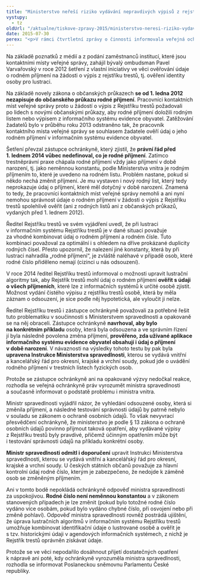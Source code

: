 ```yaml
---
title: "Ministerstvo neřeší riziko vydávání nepravdivých výpisů z rejstříku trestů"
vystupy:
  - tz
oldUrl: "/aktualne/tiskove-zpravy-2015/ministerstvo-neresi-riziko-vydavani-nepravdivych-vypisu-z-rejstriku-trestu"
date: 2015-07-30
perex: "<p>V rámci čtvrtletní zprávy o činnosti informovala veřejná ochránkyně práv Poslaneckou sněmovnu o riziku, kdy trestaná osoba může obdržet čistý výpis z rejstříku trestů. Upozornila v této souvislosti poslance, že Ministerstvo spravedlnosti dosud odmítá přijmout opatření, která by toto riziko eliminovala.</p>"
---
```


<!-- imported from the old website -->

<p>Na základě poznatků z médií a z podání zaměstnanců institucí, které jsou kontaktními místy veřejné správy, zahájil bývalý ombudsman Pavel Varvařovský v roce 2012 šetření z vlastní iniciativy ve věci ověřování údaje o rodném příjmení na žádosti o výpis z rejstříku trestů, tj. ověření identity osoby pro lustraci.</p><p>Na základě novely zákona o občanských průkazech <strong>se od 1. ledna 2012 nezapisuje do občanského průkazu rodné příjmení</strong>. Pracovníci kontaktních míst veřejné správy proto u žádostí o výpis z Rejstříku trestů požadovali po lidech s novými občanskými průkazy, aby rodné příjmení doložili rodným listem nebo výpisem z informačního systému evidence obyvatel. Zatěžování žadatelů bylo v průběhu roku 2013 odstraněno tak, že pracovník kontaktního místa veřejné správy se souhlasem žadatele ověří údaj o jeho rodném příjmení v informačním systému evidence obyvatel.</p><p>Šetření převzal zástupce ochránkyně, který zjistil, že <strong>právní řád před 1. lednem 2014 vůbec nedefinoval, co je rodné příjmení</strong>. Zatímco trestněprávní praxe chápala rodné příjmení vždy jako příjmení v době narození, tj. jako neměnnou konstantu, podle Ministerstva vnitra je rodným příjmením to, které je uvedeno na rodném listu. Problém nastane, pokud si někdo nechá změnit příjmení. Je mu vystaven i nový rodný list, který tedy neprokazuje údaj o příjmení, které měl dotyčný v době narození. Znamená to tedy, že pracovníci kontaktních míst veřejné správy nemohli a ani nyní nemohou správnost údaje o rodném příjmení v žádosti o výpis z Rejstříku trestů spolehlivě ověřit (ani z rodných listů ani z občanských průkazů, vydaných před 1. lednem 2012). </p><p>Ředitel Rejstříku trestů ve svém vyjádření uvedl, že při lustraci v informačním systému Rejstříku trestů je v dané situaci považuje za vhodné kombinovat údaj o rodném příjmení a rodném čísle. Tuto kombinaci považoval za optimální i s ohledem na dříve prokázané duplicity rodných čísel. Přesto upozornil, že nalezení jiné konstanty, která by při lustraci nahradila „rodné příjmení“, je zvláště naléhavé v případě osob, které rodné číslo přiděleno nemají (cizinci u nás odsouzení).</p><p>V roce 2014 ředitel Rejstříku trestů informoval o možnosti upravit lustrační algoritmy tak, aby Rejstřík trestů mohl údaj o rodném příjmení <strong>ověřit s údaji o všech příjmeních</strong>, které lze z informačních systémů k určité osobě zjistit. Možnost vydání čistého výpisu z rejstříku trestů osobě, která by měla záznam o odsouzení, je sice podle něj hypotetická, ale vyloučit ji nelze. </p><p>Ředitel Rejstříku trestů i zástupce ochránkyně považovali za potřebné řešit tuto problematiku v součinnosti s Ministerstvem spravedlnosti a opakovaně se na něj obraceli. Zástupce ochránkyně <strong>navrhoval, aby bylo na konkrétním příkladu</strong> osoby, která byla odsouzena a ve správním řízení jí byla následně povolena změna příjmení, <strong>prověřeno, zda užívané aplikace informačního systému evidence obyvatel obsahují i údaj o příjmení v době narození</strong>. V návaznosti na výsledky tohoto testu by pak byla <strong>upravena Instrukce Ministerstva spravedlnosti</strong>, kterou se vydává vnitřní a kancelářský řád pro okresní, krajské a vrchní soudy, pokud jde o uvádění rodného příjmení v trestních listech fyzických osob.</p><p>Protože se zástupce ochránkyně ani na opakované výzvy nedočkal reakce, rozhodla se veřejná ochránkyně práv vyrozumět ministra spravedlnosti a současně informovat o podstatě problému i ministra vnitra.</p><p>Ministr spravedlnosti vyjádřil názor, že vyhledání odsouzené osoby, která si změnila příjmení, a následné testování správnosti údajů by patrně nebylo v souladu se zákonem o ochraně osobních údajů. To však nevyvrací přesvědčení ochránkyně, že ministerstvo je podle § 13 zákona o ochraně osobních údajů povinno přijmout taková opatření, aby vydávané výpisy z Rejstříku trestů byly pravdivé, přičemž účinným opatřením může být i testování správnosti údajů na příkladu konkrétní osoby. </p><p><strong>Ministr spravedlnosti odmítl i doporučení</strong> upravit Instrukci Ministerstva spravedlnosti, kterou se vydává vnitřní a kancelářský řád pro okresní, krajské a vrchní soudy. U českých státních občanů považuje za hlavní kontrolní údaj rodné číslo, kterým je zabezpečeno, že nedojde k záměně osob se změněným příjmením. </p><p>Ani v tomto bodě nepokládá ochránkyně odpověď ministra spravedlnosti za uspokojivou. <strong>Rodné číslo není neměnnou konstantou</strong> a v zákonem stanovených případech je lze změnit (pokud bylo totožné rodné číslo vydáno více osobám, pokud bylo vydáno chybné číslo, při osvojení nebo při změně pohlaví). Odpověď ministra spravedlnosti rovněž postrádá ujištění, že úprava lustračních algoritmů v informačním systému Rejstříku trestů umožňuje kombinovat identifikační údaje o lustrované osobě a ověřit je s tzv. historickými údaji v agendových informačních systémech, z nichž je Rejstřík trestů oprávněn získávat údaje. </p><p>Protože se ve věci nepodařilo dosáhnout přijetí dostatečných opatření k nápravě ani poté, kdy ochránkyně vyrozuměla ministra spravedlnosti, rozhodla se informovat Poslaneckou sněmovnu Parlamentu České republiky.</p>
